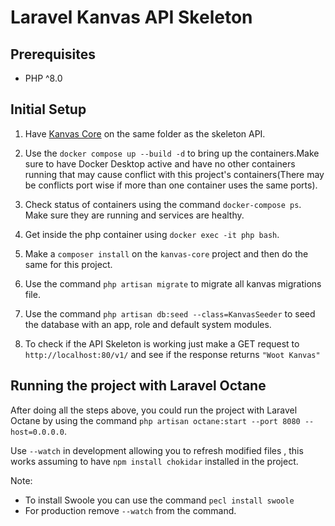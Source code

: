 # Laravel Kanvas API Skeleton

## Prerequisites

- PHP ^8.0

## Initial Setup

1. Have [Kanvas Core](https://github.com/bakaphp/kanvas-core) on the same folder as the skeleton API.

2. Use the ``docker compose up --build -d`` to bring up the containers.Make sure to have Docker Desktop active and have no other containers running that may cause conflict with this project's containers(There may be conflicts port wise if more than one container uses the same ports).

3. Check status of containers using the command ```docker-compose ps```. Make sure they are running and services are healthy.

4. Get inside the php container using ```docker exec -it php bash```.

5. Make a ```composer install``` on the ```kanvas-core``` project and then do the same for this project.

6. Use the command ```php artisan migrate``` to migrate all kanvas migrations file.

7. Use the command ```php artisan db:seed --class=KanvasSeeder```  to seed the database with an app, role and default system modules.

9. To check if the API Skeleton is working just make a GET request to  ```http://localhost:80/v1/``` and see if the response returns ```"Woot Kanvas"```


## Running the project with Laravel Octane

After doing all the steps above, you could run the project with Laravel Octane by using the command ```php artisan octane:start --port 8080 --host=0.0.0.0```. 

Use `--watch` in development allowing you to refresh modified files , this works assuming to have `npm install chokidar` installed in the project.

Note: 
- To install Swoole you can use the command ```pecl install swoole``` 
- For production remove `--watch` from the command.
